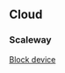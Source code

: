 Cloud
-------

### Scaleway
[Block device](https://www.scaleway.com/docs/connect-a-block-device-manually/)
